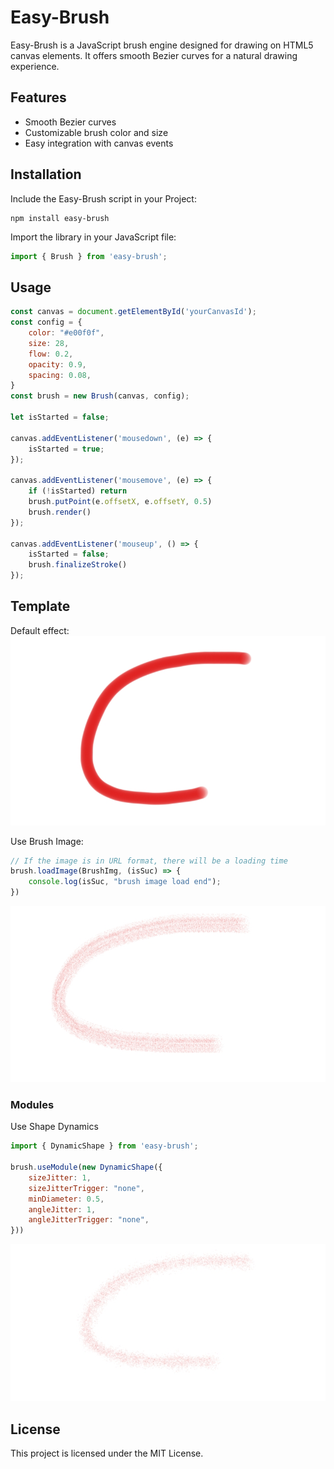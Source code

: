 # Easy-Brush

Easy-Brush is a JavaScript brush engine designed for drawing on HTML5 canvas elements. It offers smooth Bezier curves for a natural drawing experience.

## Features

- Smooth Bezier curves
- Customizable brush color and size
- Easy integration with canvas events

## Installation

Include the Easy-Brush script in your Project:

```shell
npm install easy-brush
```

Import the library in your JavaScript file:

```javascript
import { Brush } from 'easy-brush';
```

## Usage

```javascript
const canvas = document.getElementById('yourCanvasId');
const config = {
    color: "#e00f0f",
    size: 28,
    flow: 0.2,
    opacity: 0.9,
    spacing: 0.08,
}
const brush = new Brush(canvas, config);

let isStarted = false;

canvas.addEventListener('mousedown', (e) => {
    isStarted = true;
});

canvas.addEventListener('mousemove', (e) => {
    if (!isStarted) return
    brush.putPoint(e.offsetX, e.offsetY, 0.5)
    brush.render()
});

canvas.addEventListener('mouseup', () => {
    isStarted = false;
    brush.finalizeStroke()
});
```

## Template
Default effect:
![Default effect](./docs/default.png "Default effect")

Use Brush Image:
```javascript
// If the image is in URL format, there will be a loading time
brush.loadImage(BrushImg, (isSuc) => {
    console.log(isSuc, "brush image load end");
})
```
![Use Brush Image](./docs/use_image.png "Use Brush Image")

### Modules
Use Shape Dynamics
```javascript
import { DynamicShape } from 'easy-brush';

brush.useModule(new DynamicShape({
    sizeJitter: 1,
    sizeJitterTrigger: "none",
    minDiameter: 0.5,
    angleJitter: 1,
    angleJitterTrigger: "none",
}))
```

![Use Dynamic Shape](./docs/use_dynamic_shape.png "Use Dynamic Shape")

## License
This project is licensed under the MIT License.
